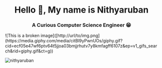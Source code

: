 <h1 align="center">Hello 👋, My name is Nithyaruban</h1>
<h3 align="center">A Curious Computer Science Engineer 😁</h3>
![This is a broken image]([http://url/to/img.png](https://media.giphy.com/media/citBl9yPwnUOs/giphy.gif?cid=ecf05e47wf6ptv64t5jjoa03bmjjrhutv7y8kmfagff6107z&ep=v1_gifs_search&rid=giphy.gif&ct=g))
<p align="left"> <img src="https://komarev.com/ghpvc/?username=nithyaruban&label=Profile%20views&color=0e75b6&style=flat" alt="nithyaruban" /> </p>
